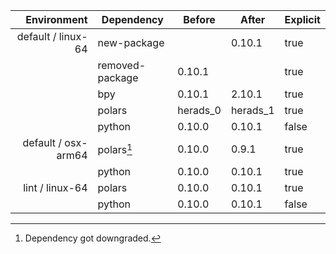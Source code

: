 | Environment | Dependency | Before | After | Explicit |
| -: | - | - | - | - |
| default / linux-64 |new-package||0.10.1|true|
||removed-package|0.10.1||true|
||bpy|0.10.1|2.10.1|true|
||polars|herads_0|herads_1|true|
||python|0.10.0|0.10.1|false|
| default / osx-arm64 |polars[^2]|0.10.0|0.9.1|true|
||python|0.10.0|0.10.1|true|
| lint / linux-64 |polars|0.10.0|0.10.1|true|
||python|0.10.0|0.10.1|false|

[^1]: *Cursive* means explicit dependency.
[^2]: Dependency got downgraded.
